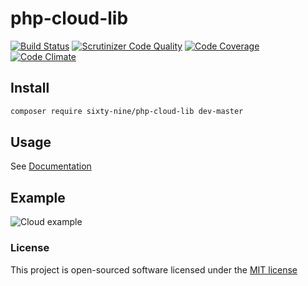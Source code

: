 # php-cloud-lib

[![Build Status](https://secure.travis-ci.org/sixty-nine/php-cloud-lib.png)](http://travis-ci.org/sixty-nine/php-cloud-lib)
[![Scrutinizer Code Quality](https://img.shields.io/scrutinizer/g/sixty-nine/php-cloud-lib/master.svg?style=flat-square)](https://scrutinizer-ci.com/g/sixty-nine/php-cloud-lib/?branch=master)
[![Code Coverage](https://img.shields.io/scrutinizer/coverage/g/sixty-nine/php-cloud-lib/master.svg?style=flat-square)](https://scrutinizer-ci.com/g/sixty-nine/php-cloud-lib/?branch=master)
[![Code Climate](https://codeclimate.com/github/sixty-nine/php-cloud-lib/badges/gpa.svg)](https://codeclimate.com/github/sixty-nine/php-cloud-lib)

## Install
```bash
composer require sixty-nine/php-cloud-lib dev-master
```

## Usage

See [Documentation](https://github.com/sixty-nine/php-cloud-lib/wiki)

## Example

![Cloud example](https://github.com/sixty-nine/php-cloud-lib/wiki/assets/cloud.png)

### License

This project is open-sourced software licensed under the [MIT license](https://github.com/sixty-nine/php-cloud-lib/blob/master/LICENCE.md)

